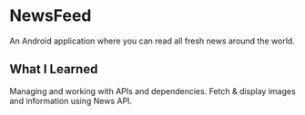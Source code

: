 # NewsFeed
An Android application where you can read all fresh news around the world.

## What I Learned
Managing and working with APIs and dependencies.
Fetch & display images and information using News API.
